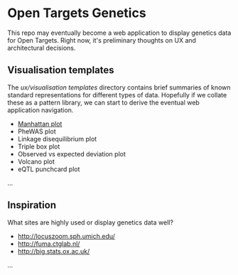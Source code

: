 # Open Targets Genetics
This repo may eventually become a web application to display genetics data for Open Targets. Right now, it's preliminary thoughts on UX and architectural decisions.

## Visualisation templates
The *ux/visualisation templates* directory contains brief summaries of known standard representations for different types of data. Hopefully if we collate these as a pattern library, we can start to derive the eventual web application navigation.

* [Manhattan plot](ux/visualisation-templates/manhattan-plot.md)
* PheWAS plot
* Linkage disequilibrium plot
* Triple box plot
* Observed vs expected deviation plot
* Volcano plot
* eQTL punchcard plot

...

## Inspiration
What sites are highly used or display genetics data well?
* http://locuszoom.sph.umich.edu/
* http://fuma.ctglab.nl/
* http://big.stats.ox.ac.uk/

...
